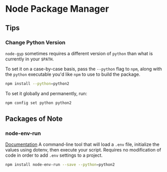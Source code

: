 # Node Package Manager

## Tips

### Change Python Version

`node-gyp` sometimes requires a different version of `python` than what is currently in your `$PATH`.

To set it on a case-by-case basis, pass the `--python` flag to `npm`, along with the `python` executable you'd like `npm` to use to build the package.

```bash
npm install --python=python2
```

To set it globally and permanently, run:

```bash
npm config set python python2
```

## Packages of Note

### node-env-run

[Documentation](https://www.npmjs.com/package/node-env-run) A command-line tool that will load a `.env` file, initialize the values using dotenv, then execute your script. Requires no modification of code in order to add `.env` settings to a project.

```bash
npm install node-env-run --save --python=python2
```


